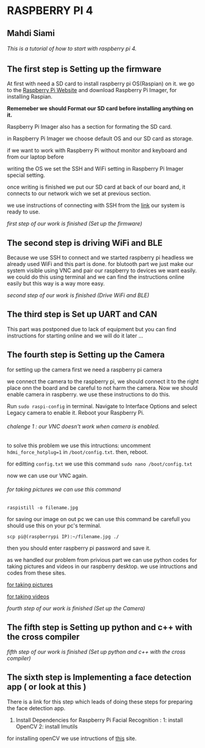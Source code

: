 # RASPBERRY PI 4
## Mahdi Siami
###### This is a tutorial of how to start with raspberry pi 4.

## The first step is Setting up the firmware
At first with need a SD card to install raspberry pi OS(Raspian) on it.
we go to the [Raspberry Pi Website](https://www.raspberrypi.com/) and download Raspberry Pi Imager, for installing Raspian.

**Rememeber we should Format our SD card before installing anything on it.**

Raspberry Pi Imager also has a section for formating the SD card.

in Raspberry Pi Imager we choose default OS and our SD card as storage.

if we want to work with Raspberry Pi without monitor and keyboard and from our laptop before 

writing the OS we set the SSH and WiFi setting in Raspberry Pi Imager special setting.

once writing is finished we put our SD card at back of our board and, it connects to our network wich we set at previous section.

we use instructions of connecting with SSH from the [link](https://www.tomshardware.com/reviews/raspberry-pi-headless-setup-how-to,6028.html)
our system is ready to use.


*first step of our work is finished (Set up the firmware)*

## The second step is driving WiFi and BLE

Because we use SSH to connect and we started raspberry pi headless we already used WiFi and this part is done.
for blutooth part we just make our system visible using VNC and pair our raspberry to devices we want easily.
we could do this using terminal and we can find the instructions online easily but this way is a way more easy.

*second step of our work is finished (Drive WiFi and BLE)*

## The third step is Set up UART and CAN
This part was postponed due to lack of equipment but you can find instructions for starting online and we will do it later ...

## The fourth step is Setting up the Camera

for setting up the camera first we need a raspberry pi camera

we connect the camera to the raspberry pi, we should connect it to the right place onn the board and be careful to not harm the camera.
Now we should enable camera in raspberry.
we use these instructions to do this.

Run `sudo raspi-config` in terminal.
Navigate to Interface Options and select Legacy camera to enable it.
Reboot your Raspberry Pi.

###### chalenge 1 : our VNC doesn't work when camera is enabled.
to solve this problem we use this intructions:
uncomment `hdmi_force_hotplug=1` in `/boot/config.txt`.
then, reboot.

for editting `config.txt` we use this command
`sudo nano /boot/config.txt`

now we can use our VNC again.
###### for taking pictures we can use this command 

`raspistill -o filename.jpg `

for saving our image on out pc we can use this command be carefull you should use this on your pc's terminal.

`scp pi@(raspberrypi IP):~/filename.jpg ./` 

then you should enter raspberry pi password and save it.

as we handled our problem from privious part we can use python codes for taking pictures and videos in our raspberry desktop.
we use intructions and codes from these sites.

[for taking pictures](https://howchoo.com/pi/how-to-take-a-picture-with-your-raspberry-pi#:~:text=3-,Enable%20the%20camera,enable%20it%20using%20raspi%2Dconfig.&text=Once%20raspi%2Dconfig%20opens%2C%20use,%22%20and%20then%20%22Finish%22.)

[for taking videos](https://raspberrypi-guide.github.io/electronics/image-and-video-recording)

*fourth step of our work is finished (Set up the Camera)*

## The fifth step is Setting up python and c++ with the cross compiler

*fifth step of our work is finished (Set up python and c++ with the cross compiler)*

## The sixth step is Implementing a face detection app ( or look at this )

There is a link for this step which leads of doing these steps for preparing the face detection app.
1. Install Dependencies for Raspberry Pi Facial Recognition : 1:  install OpenCV   2: install Imutils

for installing openCV we use intructions of [this](https://singleboardbytes.com/647/install-opencv-raspberry-pi-4.htm) site.
